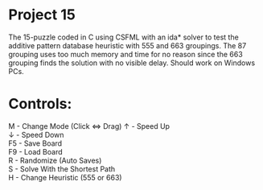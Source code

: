 # Project 15
The 15-puzzle coded in C using CSFML with an ida* solver to test the additive pattern database heuristic with 555 and 663 groupings. 
The 87 grouping uses too much memory and time for no reason since the 663 grouping finds the solution with no visible delay. Should work on Windows PCs.

# Controls:
M - Change Mode (Click <=> Drag)
↑ - Speed Up  
↓ - Speed Down  
F5 - Save Board  
F9 - Load Board  
R - Randomize (Auto Saves)  
S - Solve With the Shortest Path  
H - Change Heuristic (555 or 663)  

